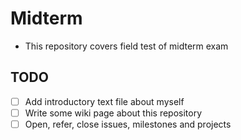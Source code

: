 Midterm
======

 * This repository covers field test of midterm exam

## TODO


* [ ] Add introductory text file about myself
* [ ] Write some wiki page about this repository
* [ ] Open, refer, close issues, milestones and projects
